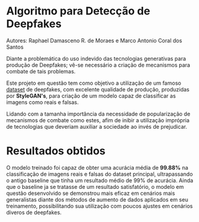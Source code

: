 # **Algoritmo para Detecção de Deepfakes**
Autores: Raphael Damasceno R. de Moraes e Marco Antonio Coral dos Santos


Diante a problemática do uso indevido das tecnologias generativas para produção de Deepfakes; vê-se necessário a criação de mecanismos para combate de tais problemas.

Este projeto em questão tem como objetivo a utilização de um famoso [dataset](/data/README.md) de deepfakes, com excelente qualidade de produção, produzidas por **StyleGAN's**, para criação de um modelo capaz de classificar as imagens como reais e falsas.

Lidando com a tamanha importância da necessidade de popularização de mecanismos de combate como estes, afim de inibir a utilização imprópria de tecnologias que deveriam auxiliar a sociedade ao invés de prejudicar.

# **Resultados obtidos**

O modelo treinado foi capaz de obter uma acurácia média de **99.88%** na classificação de imagens reais e falsas do dataset principal, ultrapassando o antigo baseline que tinha um resultado médio de 99% de acurácia. Ainda que o baseline ja se tratasse de um resultado satisfatório, o modelo em questão desenvolvido se demonstrou mais eficaz em cenários mais generalistas diante dos métodos de aumento de dados aplicados em seu treinamento, possibilitando sua utilização com poucos ajustes em cenários diveros de deepfakes.
